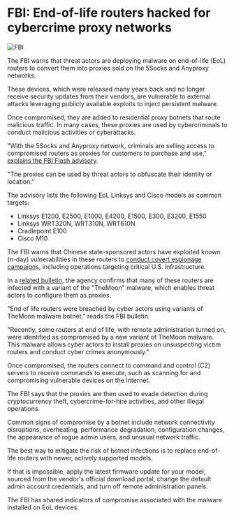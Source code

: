 # FBI: End-of-life routers hacked for cybercrime proxy networks

![FBI](https://www.bleepstatic.com/content/hl-images/2022/12/16/FBI__headpic.jpg)

The FBI warns that threat actors are deploying malware on end-of-life (EoL) routers to convert them into proxies sold on the 5Socks and Anyproxy networks.

These devices, which were released many years back and no longer receive security updates from their vendors, are vulnerable to external attacks leveraging publicly available exploits to inject persistent malware. 

Once compromised, they are added to residential proxy botnets that route malicious traffic. In many cases, these proxies are used by cybercriminals to conduct malicious activities or cyberattacks.

"With the 5Socks and Anyproxy network, criminals are selling access to compromised routers as proxies for customers to purchase and use," [explains the FBI Flash advisory](https://www.ic3.gov/CSA/2025/250507.pdf).

"The proxies can be used by threat actors to obfuscate their identity or location."

The advisory lists the following EoL Linksys and Cisco models as common targets:

* Linksys E1200, E2500, E1000, E4200, E1500, E300, E3200, E1550
* Linksys WRT320N, WRT310N, WRT610N
* Cradlepoint E100
* Cisco M10

The FBI warns that Chinese state-sponsored actors have exploited known (n-day) vulnerabilities in these routers to [conduct covert espionage campaign](https://www.bleepingcomputer.com/news/security/state-hackers-turn-to-massive-orb-proxy-networks-to-evade-detection/)s, including operations targeting critical U.S. infrastructure.

In a [related bulletin](https://www.ic3.gov/PSA/2025/PSA250507), the agency confirms that many of these routers are infected with a variant of the "TheMoon" malware, which enables threat actors to configure them as proxies.

"End of life routers were breached by cyber actors using variants of TheMoon malware botnet," reads the FBI bulletin.

"Recently, some routers at end of life, with remote administration turned on, were identified as compromised by a new variant of TheMoon malware. This malware allows cyber actors to install proxies on unsuspecting victim routers and conduct cyber crimes anonymously."

Once compromised, the routers connect to command and control (C2) servers to receive commands to execute, such as scanning for and compromising vulnerable devices on the Internet.

The FBI says that the proxies are then used to evade detection during cryptocurrency theft, cybercrime-for-hire activities, and other illegal operations.

Common signs of compromise by a botnet include network connectivity disruptions, overheating, performance degradation, configuration changes, the appearance of rogue admin users, and unusual network traffic.

The best way to mitigate the risk of botnet infections is to replace end-of-life routers with newer, actively supported models.

If that is impossible, apply the latest firmware update for your model, sourced from the vendor's official download portal, change the default admin account credentials, and turn off remote administration panels.

The FBI has shared indicators of compromise associated with the malware installed on EoL devices.